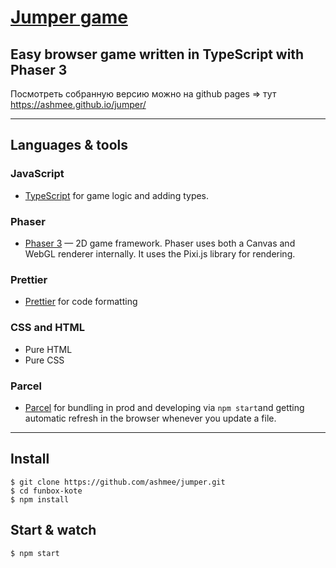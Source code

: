 # [Jumper game]( https://ashmee.github.io/jumper/)

## Easy browser game written in TypeScript with Phaser 3

Посмотреть собранную версию можно на github pages => тут https://ashmee.github.io/jumper/

-------

## Languages & tools

### JavaScript

- [TypeScript](https://www.typescriptlang.org/) for game logic and adding types.

### Phaser

- [Phaser 3](https://phaser.io/) — 2D game framework. Phaser uses both a Canvas and WebGL renderer internally. It uses the Pixi.js library for rendering.

### Prettier

- [Prettier](https://prettier.io/) for code formatting

### CSS and HTML

- Pure HTML
- Pure CSS

### Parcel

- [Parcel](https://parceljs.org/) for bundling in prod and developing via ```npm start```and getting automatic refresh in the browser whenever you update a file.

----

## Install

    $ git clone https://github.com/ashmee/jumper.git
    $ cd funbox-kote
    $ npm install

## Start & watch

    $ npm start

